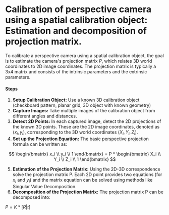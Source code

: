 # Calibration of perspective camera using a spatial calibration object: Estimation and decomposition of projection matrix.
To calibrate a perspective camera using a spatial calibration object, the goal is to estimate the camera's projection matrix $P$, which relates 3D world coordinates to 2D image coordinates. The projection matrix is typically a 3x4 matrix and consists of the intrinsic parameters and the extrinsic parameters.

#### Steps
1. **Setup Calibration Object:** Use a known 3D calibration object (checkboard pattern, planar grid, 3D object with known geometry)
2. **Capture Images:** Take multiple images of the calibration object from different angles and distances.
3. **Detect 2D Points:** In each captured image, detect the 2D projections of the known 3D points. These are the 2D image coordinates, denoted as $(x_i, y_i)$, corresponding to the 3D world coordinates $(X_i, Y_i, Z_i)$.
4. **Set up the Projection Equation:** The basic perspective projection formula can be written as:

$$
\begin{bmatrix}
  x_i \\
  y_i \\
  1
\end{bmatrix}
 =  P *
\begin{bmatrix}
  X_i \\
  Y_i \\
  Z_i \\
  1
\end{bmatrix} $$

5. **Estimation of the Projection Matrix:** Using the 2D-3D correspondence solve the projection matrix P. Each 2D point provides two equations (for $x_i$ and $y_i$) and the matrix equation can be solved using methods like Singular Value Decomposition.
6. **Decomposition of the Projection Matrix:** The projection matrix P can be decomposed into:

$P = K * [R | t]$
